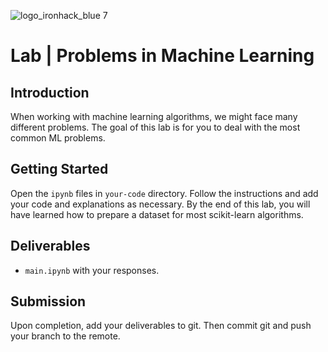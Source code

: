 ![logo_ironhack_blue 7](https://user-images.githubusercontent.com/23629340/40541063-a07a0a8a-601a-11e8-91b5-2f13e4e6b441.png)

# Lab | Problems in Machine Learning

## Introduction

When working with machine learning algorithms, we might face many different problems. The goal of this lab is for you to deal with the most common ML problems.

## Getting Started

Open the `ipynb` files in `your-code` directory. Follow the instructions and add your code and explanations as necessary. By the end of this lab, you will have learned how to prepare a dataset for most scikit-learn algorithms.

## Deliverables

- `main.ipynb` with your responses.

## Submission

Upon completion, add your deliverables to git. Then commit git and push your branch to the remote.
